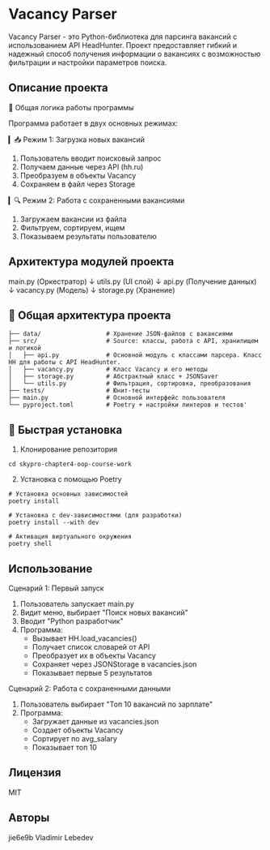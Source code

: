 # Vacancy Parser
Vacancy Parser - это Python-библиотека для парсинга вакансий с использованием API HeadHunter. Проект предоставляет гибкий и надежный способ получения информации о вакансиях с возможностью фильтрации и настройки параметров поиска.

## Описание проекта

🎯 Общая логика работы программы

Программа работает в двух основных режимах:

▎📥 Режим 1: Загрузка новых вакансий
1. Пользователь вводит поисковый запрос
2. Получаем данные через API (hh.ru)
3. Преобразуем в объекты Vacancy
4. Сохраняем в файл через Storage

▎🔍 Режим 2: Работа с сохраненными вакансиями
1. Загружаем вакансии из файла
2. Фильтруем, сортируем, ищем
3. Показываем результаты пользователю

## Архитектура модулей проекта 

main.py (Оркестратор)
    ↓
utils.py (UI слой)
    ↓
api.py (Получение данных) 
    ↓
vacancy.py (Модель)
    ↓
storage.py (Хранение)

## 🔧 Общая архитектура проекта

``` project_folder/
├── data/                  # Хранение JSON-файлов с вакансиями
├── src/                   # Source: классы, работа с API, хранилищем и логикой
│   ├── api.py             # Основной модуль с классами парсера. Класс HH для работы с API HeadHunter.
│   ├── vacancy.py         # Класс Vacancy и его методы
│   ├── storage.py         # Абстрактный класс + JSONSaver
│   └── utils.py           # Фильтрация, сортировка, преобразования
├── tests/                 # Юнит-тесты
├── main.py                # Основной интерфейс пользователя
└── pyproject.toml         # Poetry + настройки линтеров и тестов' 
```

## 🚀 Быстрая установка

1. Клонирование репозитория

``` git clone https://github.com/jie6e9b/SkyPro-Chapter4-OOP-course-work.git
cd skypro-chapter4-oop-course-work 
```

2. Установка с помощью Poetry 

```
# Установка основных зависимостей
poetry install

# Установка с dev-зависимостями (для разработки)
poetry install --with dev

# Активация виртуального окружения
poetry shell 
```

## Использование

Сценарий 1: Первый запуск
1. Пользователь запускает main.py
2. Видит меню, выбирает "Поиск новых вакансий"
3. Вводит "Python разработчик"
4. Программа:
   - Вызывает HH.load_vacancies()
   - Получает список словарей от API
   - Преобразует их в объекты Vacancy
   - Сохраняет через JSONStorage в vacancies.json
   - Показывает первые 5 результатов

Сценарий 2: Работа с сохраненными данными
1. Пользователь выбирает "Топ 10 вакансий по зарплате"
2. Программа:
   - Загружает данные из vacancies.json
   - Создает объекты Vacancy
   - Сортирует по avg_salary
   - Показывает топ 10


## Лицензия

MIT

## Авторы

jie6e9b
Vladimir Lebedev